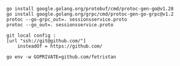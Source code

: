 	go install google.golang.org/protobuf/cmd/protoc-gen-go@v1.28
	go install google.golang.org/grpc/cmd/protoc-gen-go-grpc@v1.2
	protoc --go-grpc_out=. sessionsservice.proto
	protoc --go_out=. sessionsservice.proto
	
	git local config :
	[url "ssh://git@github.com/"]
	    insteadOf = https://github.com/
	
	go env -w GOPRIVATE=github.com/fetristan